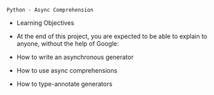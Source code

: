 	Python - Async Comprehension

* Learning Objectives
- At the end of this project, you are expected to be able to explain to anyone, without the help of Google:

- How to write an asynchronous generator
- How to use async comprehensions
- How to type-annotate generators
